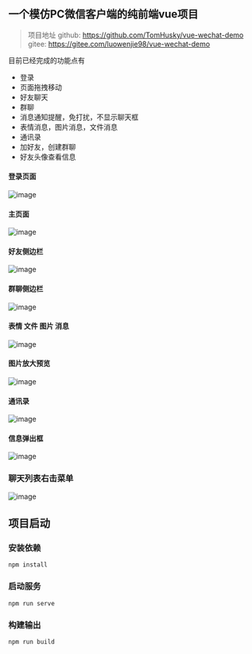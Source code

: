 ## 一个模仿PC微信客户端的纯前端vue项目

> 项目地址
github:  https://github.com/TomHusky/vue-wechat-demo
gitee:  https://gitee.com/luowenjie98/vue-wechat-demo



目前已经完成的功能点有

- 登录
- 页面拖拽移动
- 好友聊天
- 群聊
- 消息通知提醒，免打扰，不显示聊天框
- 表情消息，图片消息，文件消息
- 通讯录
- 加好友，创建群聊
- 好友头像查看信息

#### 登录页面

![image](https://img2022.cnblogs.com/blog/1556860/202206/1556860-20220624171938554-2045343273.png)

#### 主页面

![image](https://img2022.cnblogs.com/blog/1556860/202206/1556860-20220624172008766-1800647877.png)

#### 好友侧边栏
![image](https://img2022.cnblogs.com/blog/1556860/202206/1556860-20220624172058840-1121290990.png)

#### 群聊侧边栏
![image](https://img2022.cnblogs.com/blog/1556860/202206/1556860-20220624172144945-638329693.png)

#### 表情 文件 图片 消息
![image](https://img2022.cnblogs.com/blog/1556860/202206/1556860-20220624183335932-967852199.png)

#### 图片放大预览
![image](https://img2022.cnblogs.com/blog/1556860/202206/1556860-20220624172410733-1642329213.png)

#### 通讯录
![image](https://img2022.cnblogs.com/blog/1556860/202206/1556860-20220624172441516-1926363119.png)

#### 信息弹出框
![image](https://img2022.cnblogs.com/blog/1556860/202206/1556860-20220624172547193-1875862584.png)

### 聊天列表右击菜单
![image](https://img2022.cnblogs.com/blog/1556860/202206/1556860-20220624172825323-1247973661.png)






## 项目启动


### 安装依赖
```
npm install
```

### 启动服务
```
npm run serve
```

### 构建输出
```
npm run build
```
